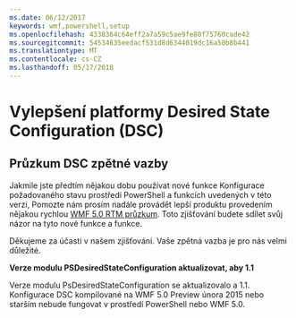 ```yaml
---
ms.date: 06/12/2017
keywords: wmf,powershell,setup
ms.openlocfilehash: 4338364c64eff2a7a59c5ae9fe80f75760cade42
ms.sourcegitcommit: 54534635eedacf531d8d6344019dc16a50b8b441
ms.translationtype: MT
ms.contentlocale: cs-CZ
ms.lasthandoff: 05/17/2018
---
```

# <a name="improvements-in-desired-state-configuration-dsc"></a>Vylepšení platformy Desired State Configuration (DSC)

## <a name="dsc-feedback-survey"></a>Průzkum DSC zpětné vazby

Jakmile jste předtím nějakou dobu používat nové funkce Konfigurace požadovaného stavu prostředí PowerShell a funkcích uvedených v této verzi, Pomozte nám prosím nadále provádět lepší produktu provedením nějakou rychlou [WMF 5.0 RTM průzkum](https://www.surveymonkey.com/r/SGLQM5W). Toto zjišťování budete sdílet svůj názor na tyto nové funkce a funkce.

Děkujeme za účasti v našem zjišťování. Vaše zpětná vazba je pro nás velmi důležité.

**Verze modulu PSDesiredStateConfiguration aktualizovat, aby 1.1**

Verze modulu PsDesiredStateConfiguration se aktualizovalo a 1.1. Konfigurace DSC kompilované na WMF 5.0 Preview února 2015 nebo starším nebude fungovat v prostředí PowerShell nebo WMF 5.0.
